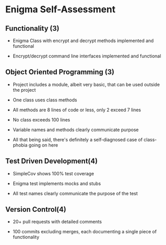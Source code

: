#  Enigma Self-Assessment

## Functionality (3)

  - Enigma Class with encrypt and decrypt methods implemented and functional

  - Encrypt/decrypt command line interfaces implemented and functional

## Object Oriented Programming (3)

  - Project includes a module, albeit very basic, that can be used outside the project

  - One class uses class methods

  - All methods are 8 lines of code or less, only 2 exceed 7 lines

  - No class exceeds 100 lines

  - Variable names and methods clearly communicate purpose

  - All that being said, there's definitely a self-diagnosed case of class-phobia going on here

## Test Driven Development(4)

  - SimpleCov shows 100% test coverage

  - Enigma test implements mocks and stubs

  - All test names clearly communicate the purpose of the test

## Version Control(4)

  - 20+ pull requests with detailed comments

  - 100 commits excluding merges, each documenting a single piece of functionality
